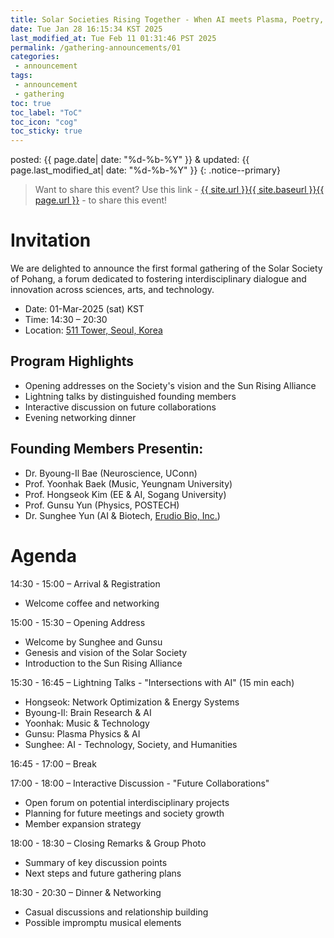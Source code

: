 ```yaml
---
title: Solar Societies Rising Together - When AI meets Plasma, Poetry, and Music!
date: Tue Jan 28 16:15:34 KST 2025
last_modified_at: Tue Feb 11 01:31:46 PST 2025
permalink: /gathering-announcements/01
categories:
 - announcement
tags:
 - announcement
 - gathering
toc: true
toc_label: "ToC"
toc_icon: "cog"
toc_sticky: true
---
```


posted: {{ page.date| date: "%d-%b-%Y" }}
&amp;
updated: {{ page.last_modified_at| date: "%d-%b-%Y" }}
{: .notice--primary}

<blockquote>
Want to share this event?
Use this link
- <a href="{{ page.url }}">{{ site.url }}{{ site.baseurl }}{{ page.url }}</a> -
to share this event!
</blockquote>

# Invitation

We are delighted to announce the first formal gathering of the Solar Society of Pohang, a forum dedicated to fostering interdisciplinary dialogue and innovation across sciences, arts, and technology.

- Date: 01-Mar-2025 (sat) KST
- Time: 14:30 &ndash; 20:30
- Location: [511 Tower, Seoul, Korea](https://naver.me/xJilldVJ)

## Program Highlights

- Opening addresses on the Society's vision and the Sun Rising Alliance
- Lightning talks by distinguished founding members
- Interactive discussion on future collaborations
- Evening networking dinner

## Founding Members Presentin:

- Dr. Byoung-Il Bae (Neuroscience, UConn)
- Prof. Yoonhak Baek (Music, Yeungnam University)
- Prof. Hongseok Kim (EE &amp; AI, Sogang University)
- Prof. Gunsu Yun (Physics, POSTECH)
- Dr. Sunghee Yun (AI &amp; Biotech, [Erudio Bio, Inc.]())


# Agenda

14:30 - 15:00
&ndash; Arrival & Registration
- Welcome coffee and networking

15:00 - 15:30
&ndash; Opening Address
- Welcome by Sunghee and Gunsu
- Genesis and vision of the Solar Society
- Introduction to the Sun Rising Alliance

15:30 - 16:45
&ndash; Lightning Talks - "Intersections with AI" (15 min each)
- Hongseok: Network Optimization & Energy Systems
- Byoung-Il: Brain Research & AI
- Yoonhak: Music & Technology
- Gunsu: Plasma Physics & AI
- Sunghee: AI - Technology, Society, and Humanities

16:45 - 17:00
&ndash; Break

17:00 - 18:00
&ndash; Interactive Discussion - "Future Collaborations"
- Open forum on potential interdisciplinary projects
- Planning for future meetings and society growth
- Member expansion strategy

18:00 - 18:30
&ndash; Closing Remarks &amp; Group Photo
- Summary of key discussion points
- Next steps and future gathering plans

18:30 - 20:30
&ndash; Dinner &amp; Networking
- Casual discussions and relationship building
- Possible impromptu musical elements
